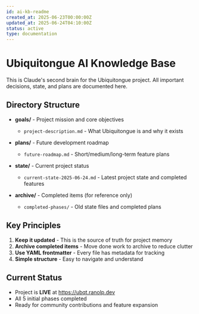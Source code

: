 ```yaml
---
id: ai-kb-readme
created_at: 2025-06-23T00:00:00Z
updated_at: 2025-06-24T04:10:00Z
status: active
type: documentation
---
```


# Ubiquitongue AI Knowledge Base

This is Claude's second brain for the Ubiquitongue project. All important decisions, state, and plans are documented here.

## Directory Structure

- **goals/** - Project mission and core objectives
  - `project-description.md` - What Ubiquitongue is and why it exists
  
- **plans/** - Future development roadmap
  - `future-roadmap.md` - Short/medium/long-term feature plans
  
- **state/** - Current project status
  - `current-state-2025-06-24.md` - Latest project state and completed features
  
- **archive/** - Completed items (for reference only)
  - `completed-phases/` - Old state files and completed plans

## Key Principles

1. **Keep it updated** - This is the source of truth for project memory
2. **Archive completed items** - Move done work to archive to reduce clutter
3. **Use YAML frontmatter** - Every file has metadata for tracking
4. **Simple structure** - Easy to navigate and understand

## Current Status

- Project is **LIVE** at https://ubqt.ranolp.dev
- All 5 initial phases completed
- Ready for community contributions and feature expansion